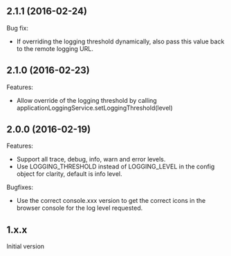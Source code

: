 ## 2.1.1 (2016-02-24)

Bug fix:

  - If overriding the logging threshold dynamically, also pass this value back to the remote logging URL.

## 2.1.0 (2016-02-23)

Features:

  - Allow override of the logging threshold by calling applicationLoggingService.setLoggingThreshold(level)

## 2.0.0 (2016-02-19)

Features:

  - Support all trace, debug, info, warn and error levels.
  - Use LOGGING_THRESHOLD instead of LOGGING_LEVEL in the config object for clarity, default is info level.

Bugfixes:

  - Use the correct console.xxx version to get the correct icons in the browser console for the log level requested.

## 1.x.x

Initial version

